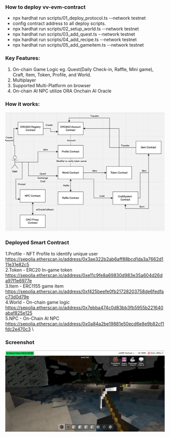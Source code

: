### How to deploy vv-evm-contract
* npx hardhat run scripts/01_deploy_protocol.ts --network testnet
* config contract address to all deploy scripts.
* npx hardhat run scripts/02_setup_world.ts --network testnet
* npx hardhat run scripts/03_add_quest.ts --network testnet
* npx hardhat run scripts/04_add_recipe.ts --network testnet
* npx hardhat run scripts/05_add_gameitem.ts --network testnet

### Key Features:
1. On-chain Game Logic eg. Quest(Daily Check-in, Raffle, Mini game), Craft, Item, Token, Profile, and World.
2. Multiplayer
3. Supported Multi-Platform on browser
4. On-chain AI NPC utilize ORA Onchain AI Oracle

### How it works:
![How it works](/howitwork.png "How it works")

### Deployed Smart Contract
1.Profile - NFT Profile to identify unique user https://sepolia.etherscan.io/address/0x3ae322b2ab6aff88bcd1da3a7662d111e31e82c5 \
2.Token - ERC20 In-game token https://sepolia.etherscan.io/address/0xe11c9fe8a69830d983e35a604d26da97f1e6977e \
3.Item - ERC1155 game item https://sepolia.etherscan.io/address/0xf425beefe0fb21728203758de6fedfac73d0d79e \
4.World - On-chain game logic https://sepolia.etherscan.io/address/0x7ebba474c0d83bb3fb5955b221640abaf825e125 \
5.NPC - On-Chain AI NPC https://sepolia.etherscan.io/address/0x0a84a2be19881e50ecd6e8e9b82cf1fdc2e470c3 \

### Screenshot
![GUI](/gui.png "GUI")